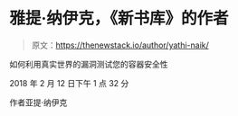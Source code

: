 # 雅提·纳伊克，《新书库》的作者

> 原文：<https://thenewstack.io/author/yathi-naik/>

如何利用真实世界的漏洞测试您的容器安全性

2018 年 2 月 12 日下午 1 点 32 分

作者亚提·纳伊克